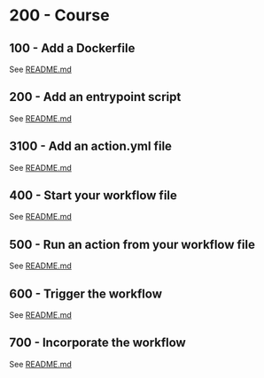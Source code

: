 # 200 - Course

## 100 - Add a Dockerfile

See [README.md](./100/README.md)

## 200 - Add an entrypoint script

See [README.md](./200/README.md)

## 3100 - Add an action.yml file

See [README.md](./300/README.md)

## 400 - Start your workflow file

See [README.md](./400/README.md)

## 500 - Run an action from your workflow file

See [README.md](./500/README.md)

## 600 - Trigger the workflow

See [README.md](./600/README.md)

## 700 - Incorporate the workflow

See [README.md](./600/README.md)
